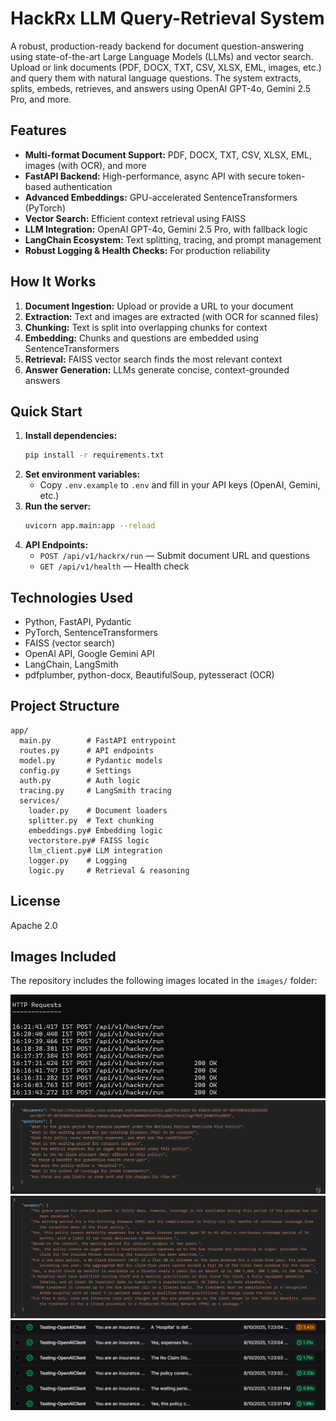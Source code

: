 # HackRx LLM Query-Retrieval System

A robust, production-ready backend for document question-answering using state-of-the-art Large Language Models (LLMs) and vector search. Upload or link documents (PDF, DOCX, TXT, CSV, XLSX, EML, images, etc.) and query them with natural language questions. The system extracts, splits, embeds, retrieves, and answers using OpenAI GPT-4o, Gemini 2.5 Pro, and more.

## Features
- **Multi-format Document Support:** PDF, DOCX, TXT, CSV, XLSX, EML, images (with OCR), and more
- **FastAPI Backend:** High-performance, async API with secure token-based authentication
- **Advanced Embeddings:** GPU-accelerated SentenceTransformers (PyTorch)
- **Vector Search:** Efficient context retrieval using FAISS
- **LLM Integration:** OpenAI GPT-4o, Gemini 2.5 Pro, with fallback logic
- **LangChain Ecosystem:** Text splitting, tracing, and prompt management
- **Robust Logging & Health Checks:** For production reliability

## How It Works
1. **Document Ingestion:** Upload or provide a URL to your document
2. **Extraction:** Text and images are extracted (with OCR for scanned files)
3. **Chunking:** Text is split into overlapping chunks for context
4. **Embedding:** Chunks and questions are embedded using SentenceTransformers
5. **Retrieval:** FAISS vector search finds the most relevant context
6. **Answer Generation:** LLMs generate concise, context-grounded answers

## Quick Start
1. **Install dependencies:**
   ```bash
   pip install -r requirements.txt
   ```
2. **Set environment variables:**
   - Copy `.env.example` to `.env` and fill in your API keys (OpenAI, Gemini, etc.)
3. **Run the server:**
   ```bash
   uvicorn app.main:app --reload
   ```
4. **API Endpoints:**
   - `POST /api/v1/hackrx/run` — Submit document URL and questions
   - `GET /api/v1/health` — Health check

## Technologies Used
- Python, FastAPI, Pydantic
- PyTorch, SentenceTransformers
- FAISS (vector search)
- OpenAI API, Google Gemini API
- LangChain, LangSmith
- pdfplumber, python-docx, BeautifulSoup, pytesseract (OCR)

## Project Structure
```
app/
  main.py        # FastAPI entrypoint
  routes.py      # API endpoints
  model.py       # Pydantic models
  config.py      # Settings
  auth.py        # Auth logic
  tracing.py     # LangSmith tracing
  services/
    loader.py    # Document loaders
    splitter.py  # Text chunking
    embeddings.py# Embedding logic
    vectorstore.py# FAISS logic
    llm_client.py# LLM integration
    logger.py    # Logging
    logic.py     # Retrieval & reasoning
```

## License
Apache 2.0

## Images Included

The repository includes the following images located in the `images/` folder:

![Screenshot (47)](images/Screenshot%20(47).png)
![Screenshot (49)](images/Screenshot%20(49).png)
![Screenshot (50)](images/Screenshot%20(50).png)
![Screenshot (51)](images/Screenshot%20(51).png)

<!-- Add screenshots, architecture diagrams, or demo GIFs here -->
